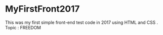 # MyFirstFront2017 
This was my first simple front-end test code in 2017 using HTML and CSS . 
Topic : FREEDOM
